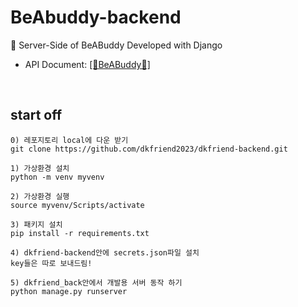 # BeAbuddy-backend

🍻 Server-Side of BeABuddy Developed with Django

- API Document: <a href="https://www.notion.so/API-Documentation-1d3c8ffa841045258f1fdc07355f48d3"> [🍻BeABuddy🍻] </a>

<br>

## start off

```
0) 레포지토리 local에 다운 받기
git clone https://github.com/dkfriend2023/dkfriend-backend.git

1) 가상환경 설치
python -m venv myvenv

2) 가상환경 실행
source myvenv/Scripts/activate

3) 패키지 설치
pip install -r requirements.txt

4) dkfriend-backend안에 secrets.json파일 설치
key들은 따로 보내드림!

5) dkfriend_back안에서 개발용 서버 동작 하기
python manage.py runserver

```
